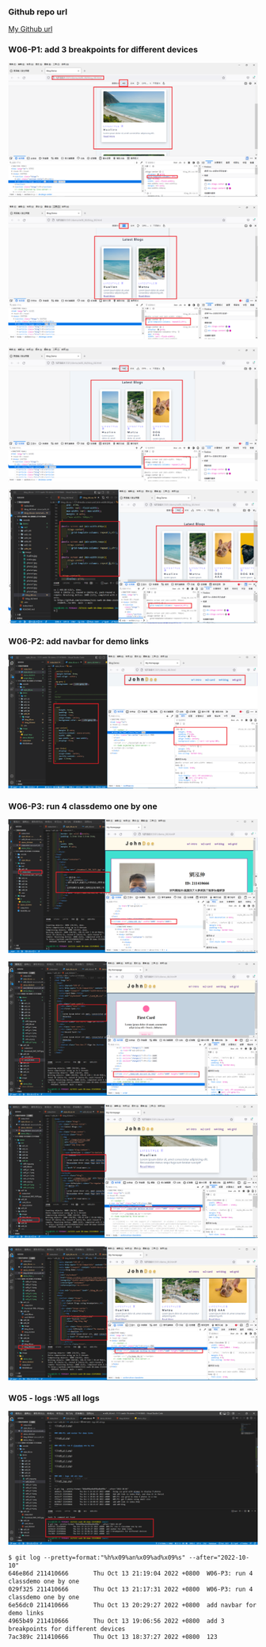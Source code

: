 ### Github repo url

[My Github url](https://github.com/211410666/1111-sweb-1N-demo-211410666)

### W06-P1: add 3 breakpoints for different devices

![](w06_p1-1.png)

![](w06_p1-2.png)

![](w06_p1-3.png)

![](w06_p1-4.png)

### W06-P2: add navbar for demo links

![](w06_p2.png)

### W06-P3: run 4 classdemo one by one

![](w06_p3-1.png)

![](w06_p3-2.png)

![](w06_p3-3.png)

![](w06_p3-4.png)

### W05 - logs :W5 all logs

![](w06_logs.png)

```
$ git log --pretty=format:"%h%x09%an%x09%ad%x09%s" --after="2022-10-10"
646e86d 211410666       Thu Oct 13 21:19:04 2022 +0800  W06-P3: run 4 classdemo one by one
029f325 211410666       Thu Oct 13 21:17:31 2022 +0800  W06-P3: run 4 classdemo one by one
6e56dc0 211410666       Thu Oct 13 20:29:27 2022 +0800  add navbar for demo links
4965b49 211410666       Thu Oct 13 19:06:56 2022 +0800  add 3 breakpoints for different devices
7ac389c 211410666       Thu Oct 13 18:37:27 2022 +0800  123
```
